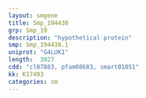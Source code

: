 ```yaml
---
layout: smgene
title: Smp_194430
grp: Smp_19
description: "hypothetical protein"
smp: Smp_194430.1
uniprot: "G4LUK1"
length:  3927
cdd: "cl07883, pfam08683, smart01051"
kk: K17493
categories: sm
---
```

